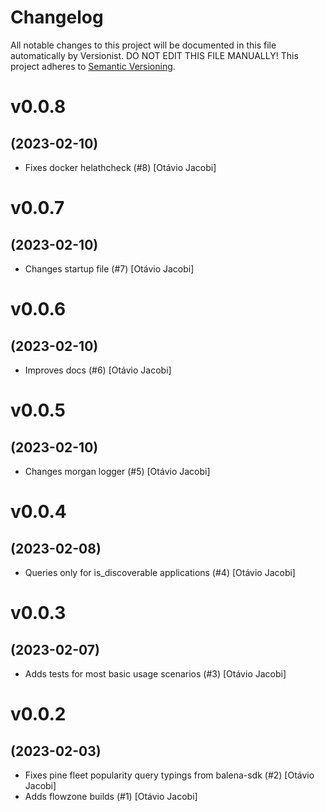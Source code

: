 # Changelog

All notable changes to this project will be documented in this file
automatically by Versionist. DO NOT EDIT THIS FILE MANUALLY!
This project adheres to [Semantic Versioning](http://semver.org/).

# v0.0.8
## (2023-02-10)

* Fixes docker helathcheck (#8) [Otávio Jacobi]

# v0.0.7
## (2023-02-10)

* Changes startup file (#7) [Otávio Jacobi]

# v0.0.6
## (2023-02-10)

* Improves docs (#6) [Otávio Jacobi]

# v0.0.5
## (2023-02-10)

* Changes morgan logger (#5) [Otávio Jacobi]

# v0.0.4
## (2023-02-08)

* Queries only for is_discoverable applications (#4) [Otávio Jacobi]

# v0.0.3
## (2023-02-07)

* Adds tests for most basic usage scenarios (#3) [Otávio Jacobi]

# v0.0.2
## (2023-02-03)

* Fixes pine fleet popularity query typings from balena-sdk (#2) [Otávio Jacobi]
* Adds flowzone builds (#1) [Otávio Jacobi]
